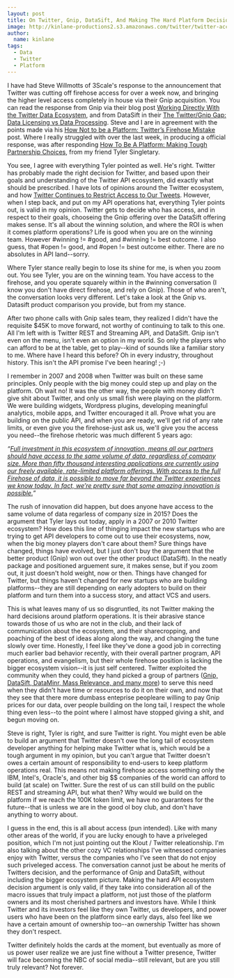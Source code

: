 ```yaml
---
layout: post
title: On Twitter, Gnip, DataSift, And Making The Hard Platform Decision
image: http://kinlane-productions2.s3.amazonaws.com/twitter/twitter-access.png
author:
  name: kinlane
tags:
  - Data
  - Twitter
  - Platform
---
```

I have had Steve Willmotts of 3Scale's response to the announcement that Twitter was cutting off firehose access for over a week now, and bringing the higher level access completely in house via their Gnip acquisition. You can read the response from Gnip via their blog post [Working Directly With the Twitter Data Ecosystem](https://blog.gnip.com/twitter-data-ecosystem/), and from DataSift in their [The Twitter/Gnip Gap: Data Licensing vs Data Processing](http://blog.datasift.com/2015/04/13/twitter-datasift-gap/). Steve and I are in agreement with the points made via his [How Not to be a Platform: Twitter’s Firehose Mistake](http://www.3scale.net/2015/04/losing-innovation-twitters-firehose-mistake/) post. Where I really struggled with over the last week, in producing a official response, was after responding [How To Be A Platform: Making Tough Partnership Choices](https://medium.com/politics-of-apis/how-to-be-a-platform-making-tough-partnership-choices-b9cd473821de), from my friend Tyler Singletary. 

You see, I agree with everything Tyler pointed as well. He's right. Twitter has probably made the right decision for Twitter, and based upon their goals and understanding of the Twitter API ecosystem, did exactly what should be prescribed. I have lots of opinions around the Twitter ecosystem, and how [Twitter Continues to Restrict Access to Our Tweets](http://apievangelist.com/2012/06/29/twitter-continues-to-restrict-access-to-our-tweets/). However, when I step back, and put on my API operations hat, everything Tyler points out, is valid in my opinion. Twitter gets to decide who has access, and in respect to their goals, chooseing the Gnip offering over the DataSift offering makes sense. It's all about the winning solution, and where the ROI is when it comes platform operations? Life is good when you are on the winning team. However #winning != #good, and #winning != best outcome. I also guess, that #open != good, and #open != best outcome either. There are no absolutes in API land--sorry.

Where Tyler stance really begin to lose its shine for me, is when you zoom out. You see Tyler, you are on the winning team. You have access to the firehose, and you operate squarely within in the #winning conversation (I know you don't have direct firehose, and rely on Gnip). Those of who aren't, the conversation looks very different. Let's take a look at the Gnip vs. Datasift product comparison you provide, but from my stance.

After two phone calls with Gnip sales team, they realized I didn't have the requisite $45K to move forward, not worthy of continuing to talk to this one. All I'm left with is Twitter REST and Streaming API, and DataSift. Gnip isn't even on the menu, isn't even an option in my world. So only the players who can afford to be at the table, get to play--kind of sounds like a familiar story to me. Where have I heard this before? Oh in every industry, throughout history. This isn't the API promise I've been hearing! ;-)

I remember in 2007 and 2008 when Twitter was built on these same principles. Only people with the big money could step up and play on the platform. Oh wait no! It was the other way, the people with money didn't give shit about Twitter, and only us small fish were playing on the platform. We were building widgets, Wordpress plugins, developing meaningful analytics, mobile apps, and Twitter encouraged it all. Prove what you are building on the public API, and when you are ready, we'll get rid of any rate limits, or even give you the firehose-just ask us, we'll give you the access you need--the firehose rhetoric was much different 5 years ago:

_“[Full investment in this ecosystem of innovation, means all our partners should have access to the same volume of data, regardless of company size. More than fifty thousand interesting applications are currently using our freely available, rate-limited platform offerings. With access to the full Firehose of data, it is possible to move far beyond the Twitter experiences we know today. In fact, we’re pretty sure that some amazing innovation is possible.](https://blog.twitter.com/2010/enabling-rush-innovation)”_

The rush of innovation did happen, but does anyone have access to the same volume of data regarless of company size in 2015? Does the argument that Tyler lays out today, apply in a 2007 or 2010 Twitter ecosystem? How does this line of thinging impact the new startups who are trying to get API developers to come out to use their ecosystems, now, when the big money players don't care about them? Sure things have changed, things have evolved, but I just don't buy the argument that the better product (Gnip) won out over the other product (DataSift). In the neatly package and positioned arguement sure, it makes sense, but if you zoom out, it just doesn't hold weight, now or then. Things have changed for Twitter, but things haven't changed for new startups who are building platforms--they are still depending on early adopters to build on their platform and turn them into a success story, and attact VCS and users.

This is what leaves many of us so disgruntled, its not Twitter making the hard decisions around platform operations. It is their abrasive stance towards those of us who are not in the club, and their lack of communication about the ecosystem, and their sharecropping, and poaching of the best of ideas along along the way, and changing the tune slowly over time. Honestly, I feel like they've done a good job in correcting much earlier bad behavior recently, with their overall partner program, API operations, and evangelism, but their whole firehose position is lacking the bigger ecosystem vision--it is just self centered. Twitter exploited the community when they could, they hand picked a group of partners ([Gnip, DataSift, DataMinr, Mass Relevance, and many more](http://apivoice.com/2012/07/12/the-twitter-firehose/)) to serve this need when they didn't have time or resources to do it on their own, and now that they see that there more dumbass enteprise peopleare willing to pay Gnip prices for our data, over people building on the long tail, I respect the whole thing even less--to the point where I almost have stopped giving a shit, and begun moving on.

Steve is right, Tyler is right, and sure Twitter is right. You might even be able to build an argument that Twitter doesn't owe the long tail of ecosystem developer anything for helping make Twitter what is, which would be a tough argument in my opinion, but you can't argue that Twitter doesn't owes a certain amount of responsibility to end-users to keep platform operations real. This means not making firehose access something only the IBM, Intel's, Oracle's, and other big $$ companies of the world can afford to build (at scale) on Twitter. Sure the rest of us can still build on the public REST and streaming API, but what then? Why would we build on the platform if we reach the 100K token limit, we have no guarantees for the future--that is unless we are in the good ol boy club, and don't have anything to worry about.

I guess in the end, this is all about access (pun intended). Like with many other areas of the world, if you are lucky enough to have a priveleged position, which I'm not just pointing out the Klout / Twitter releationship. I'm also talking about the other cozy VC relationships I've witnessed companies enjoy with Twitter, versus the companies who I've seen that do not enjoy such priveleged access. The conversation cannot just be about he merits of Twitters decision, and the performance of Gnip and DataSift, without including the bigger ecosystem picture. Making the hard API ecosystem decision argument is only valid, if they take into consideration all of the macro issues that truly impact a platform, not just those of the platform owners and its most cherished partners and investors have. While I think Twitter and its investors feel like they own Twitter, us developers, and power users who have been on the platform since early days, also feel like we have a certain amount of ownership too--an ownership Twitter has shown they don't respect.

Twitter definitely holds the cards at the moment, but eventually as more of us power user realize we are just fine without a Twitter presence, Twitter will face becoming the NBC of social media--still relevant, but are you still truly relevant? Not forever.